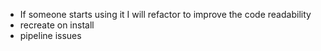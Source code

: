 - If someone starts using it I will refactor to improve the code readability
- recreate on install
- pipeline issues

